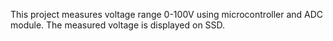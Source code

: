 This project measures voltage range 0-100V using microcontroller and ADC module. The measured voltage is displayed on SSD.
